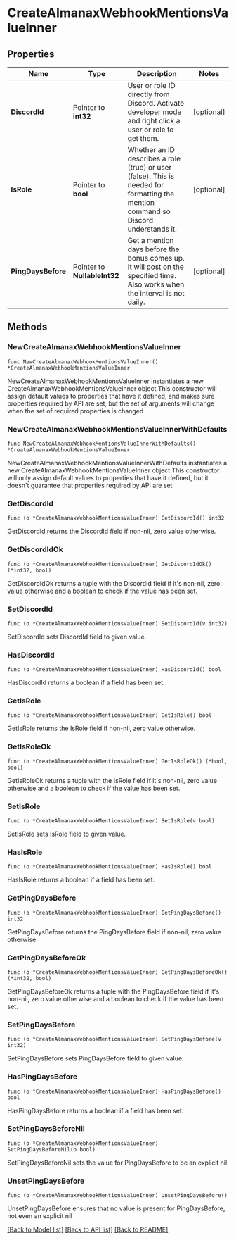 # CreateAlmanaxWebhookMentionsValueInner

## Properties

Name | Type | Description | Notes
------------ | ------------- | ------------- | -------------
**DiscordId** | Pointer to **int32** | User or role ID directly from Discord. Activate developer mode and right click a user or role to get them. | [optional] 
**IsRole** | Pointer to **bool** | Whether an ID describes a role (true) or user (false). This is needed for formatting the mention command so Discord understands it. | [optional] 
**PingDaysBefore** | Pointer to **NullableInt32** | Get a mention days before the bonus comes up. It will post on the specified time. Also works when the interval is not daily. | [optional] 

## Methods

### NewCreateAlmanaxWebhookMentionsValueInner

`func NewCreateAlmanaxWebhookMentionsValueInner() *CreateAlmanaxWebhookMentionsValueInner`

NewCreateAlmanaxWebhookMentionsValueInner instantiates a new CreateAlmanaxWebhookMentionsValueInner object
This constructor will assign default values to properties that have it defined,
and makes sure properties required by API are set, but the set of arguments
will change when the set of required properties is changed

### NewCreateAlmanaxWebhookMentionsValueInnerWithDefaults

`func NewCreateAlmanaxWebhookMentionsValueInnerWithDefaults() *CreateAlmanaxWebhookMentionsValueInner`

NewCreateAlmanaxWebhookMentionsValueInnerWithDefaults instantiates a new CreateAlmanaxWebhookMentionsValueInner object
This constructor will only assign default values to properties that have it defined,
but it doesn't guarantee that properties required by API are set

### GetDiscordId

`func (o *CreateAlmanaxWebhookMentionsValueInner) GetDiscordId() int32`

GetDiscordId returns the DiscordId field if non-nil, zero value otherwise.

### GetDiscordIdOk

`func (o *CreateAlmanaxWebhookMentionsValueInner) GetDiscordIdOk() (*int32, bool)`

GetDiscordIdOk returns a tuple with the DiscordId field if it's non-nil, zero value otherwise
and a boolean to check if the value has been set.

### SetDiscordId

`func (o *CreateAlmanaxWebhookMentionsValueInner) SetDiscordId(v int32)`

SetDiscordId sets DiscordId field to given value.

### HasDiscordId

`func (o *CreateAlmanaxWebhookMentionsValueInner) HasDiscordId() bool`

HasDiscordId returns a boolean if a field has been set.

### GetIsRole

`func (o *CreateAlmanaxWebhookMentionsValueInner) GetIsRole() bool`

GetIsRole returns the IsRole field if non-nil, zero value otherwise.

### GetIsRoleOk

`func (o *CreateAlmanaxWebhookMentionsValueInner) GetIsRoleOk() (*bool, bool)`

GetIsRoleOk returns a tuple with the IsRole field if it's non-nil, zero value otherwise
and a boolean to check if the value has been set.

### SetIsRole

`func (o *CreateAlmanaxWebhookMentionsValueInner) SetIsRole(v bool)`

SetIsRole sets IsRole field to given value.

### HasIsRole

`func (o *CreateAlmanaxWebhookMentionsValueInner) HasIsRole() bool`

HasIsRole returns a boolean if a field has been set.

### GetPingDaysBefore

`func (o *CreateAlmanaxWebhookMentionsValueInner) GetPingDaysBefore() int32`

GetPingDaysBefore returns the PingDaysBefore field if non-nil, zero value otherwise.

### GetPingDaysBeforeOk

`func (o *CreateAlmanaxWebhookMentionsValueInner) GetPingDaysBeforeOk() (*int32, bool)`

GetPingDaysBeforeOk returns a tuple with the PingDaysBefore field if it's non-nil, zero value otherwise
and a boolean to check if the value has been set.

### SetPingDaysBefore

`func (o *CreateAlmanaxWebhookMentionsValueInner) SetPingDaysBefore(v int32)`

SetPingDaysBefore sets PingDaysBefore field to given value.

### HasPingDaysBefore

`func (o *CreateAlmanaxWebhookMentionsValueInner) HasPingDaysBefore() bool`

HasPingDaysBefore returns a boolean if a field has been set.

### SetPingDaysBeforeNil

`func (o *CreateAlmanaxWebhookMentionsValueInner) SetPingDaysBeforeNil(b bool)`

 SetPingDaysBeforeNil sets the value for PingDaysBefore to be an explicit nil

### UnsetPingDaysBefore
`func (o *CreateAlmanaxWebhookMentionsValueInner) UnsetPingDaysBefore()`

UnsetPingDaysBefore ensures that no value is present for PingDaysBefore, not even an explicit nil

[[Back to Model list]](../README.md#documentation-for-models) [[Back to API list]](../README.md#documentation-for-api-endpoints) [[Back to README]](../README.md)


